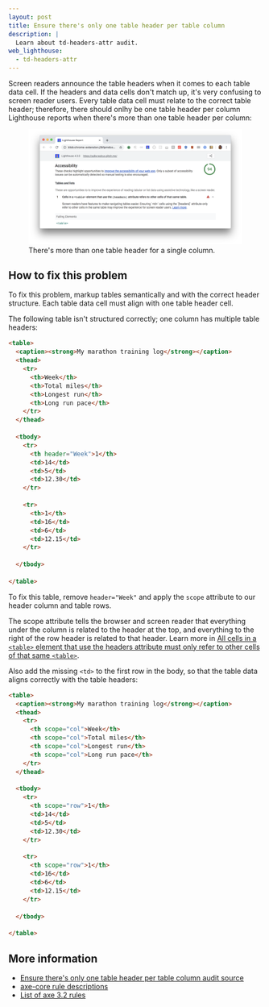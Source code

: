 ```yaml
---
layout: post
title: Ensure there's only one table header per table column
description: |
  Learn about td-headers-attr audit.
web_lighthouse:
  - td-headers-attr
---
```


Screen readers announce the table headers when it comes to each table data cell.
If the headers and data cells don't match up,
it's very confusing to screen reader users.
Every table data cell must relate to the correct table header;
therefore, there should onlhy be one table header per column
Lighthouse reports when there's more than one table header per column:

<figure class="w-figure">
  <img class="w-screenshot w-screenshot--filled" src="td-headers-attr.png" alt="Lighthouse audit showing there's more than one table header for a single colum
  <figcaption class="w-figcaption">
    There's more than one table header for a single column.
  </figcaption>
</figure>

## How to fix this problem

To fix this problem,
markup tables semantically and with the correct header structure.
Each table data cell must align with one table header cell.

The following table isn't structured correctly;
one column has multiple table headers:

```html
<table>
  <caption><strong>My marathon training log</strong></caption>
  <thead>
    <tr>
      <th>Week</th>
      <th>Total miles</th>
      <th>Longest run</th>
      <th>Long run pace</th>
    </tr>
  </thead>

  <tbody>
    <tr>
      <th header="Week">1</th>
      <td>14</td>
      <td>5</td>
      <td>12.30</td>
    </tr>

    <tr>
      <th>1</th>
      <td>16</td>
      <td>6</td>
      <td>12.15</td>
    </tr>

  </tbody>

</table>
```

To fix this table,
remove `header="Week"` and
apply the `scope` attribute to our header column and table rows.

The scope attribute tells the browser and screen reader that everything under the column
is related to the header at the top,
and everything to the right of the row header is related to that header.
Learn more in
[All cells in a `<table>` element that use the headers attribute must only refer to other cells of that same `<table>`](https://dequeuniversity.com/rules/axe/3.2/td-headers-attr).

Also add the missing `<td>` to the first row in the body,
so that the table data aligns correctly with the table headers:

```html
<table>
  <caption><strong>My marathon training log</strong></caption>
  <thead>
    <tr>
      <th scope="col">Week</th>
      <th scope="col">Total miles</th>
      <th scope="col">Longest run</th>
      <th scope="col">Long run pace</th>
    </tr>
  </thead>

  <tbody>
    <tr>
      <th scope="row">1</th>
      <td>14</td>
      <td>5</td>
      <td>12.30</td>
    </tr>

    <tr>
      <th scope="row">1</th>
      <td>16</td>
      <td>6</td>
      <td>12.15</td>
    </tr>

  </tbody>

</table>
```

<!--
## How this audit impacts overall Lighthouse score

Todo. I have no idea how accessibility scoring is working!
-->
## More information

- [Ensure there's only one table header per table column audit source](https://github.com/GoogleChrome/lighthouse/blob/master/lighthouse-core/audits/accessibility/td-headers-attr.js)
- [axe-core rule descriptions](https://github.com/dequelabs/axe-core/blob/develop/doc/rule-descriptions.md)
- [List of axe 3.2 rules](https://dequeuniversity.com/rules/axe/3.2)
